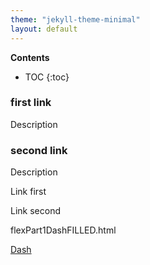 ```yaml
---
theme: "jekyll-theme-minimal"
layout: default
---
```


**Contents**
* TOC
{:toc}


### first link

Description


### second link

Description



Link first

Link second


flexPart1DashFILLED.html


<a href="https://niklewa.github.io/flexPart1DashFILLED.html"> Dash</a>


